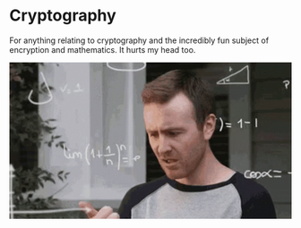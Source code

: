 # Cryptography

For anything relating to cryptography and the incredibly fun subject of encryption and mathematics. It hurts my head too.

<img src="../assets/images/confused-computing.gif" width="800">